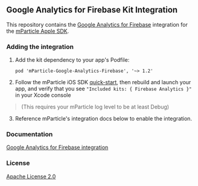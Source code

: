 ## Google Analytics for Firebase Kit Integration

This repository contains the [Google Analytics for Firebase](https://firebase.google.com/) integration for the [mParticle Apple SDK](https://github.com/mParticle/mparticle-apple-sdk).

### Adding the integration

1. Add the kit dependency to your app's Podfile:

    ```
    pod 'mParticle-Google-Analytics-Firebase', '~> 1.2'
    ```

2. Follow the mParticle iOS SDK [quick-start](https://github.com/mParticle/mparticle-apple-sdk), then rebuild and launch your app, and verify that you see `"Included kits: { Firebase Analytics }"` in your Xcode console 

> (This requires your mParticle log level to be at least Debug)

3. Reference mParticle's integration docs below to enable the integration.

### Documentation

[Google Analytics for Firebase integration](https://docs.mparticle.com/integrations/firebase/event/)

### License

[Apache License 2.0](http://www.apache.org/licenses/LICENSE-2.0)
